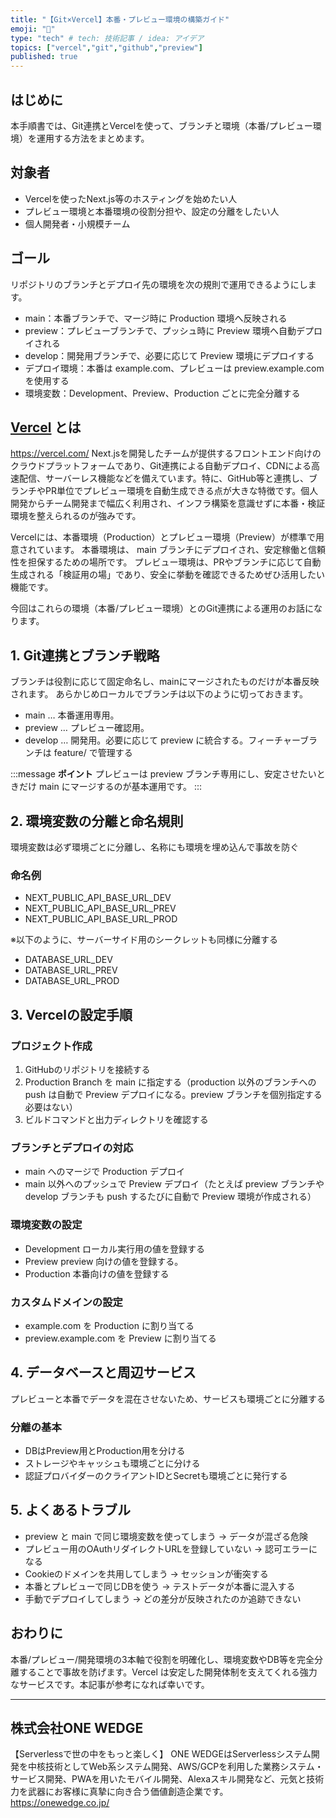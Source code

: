```yaml
---
title: "【Git×Vercel】本番・プレビュー環境の構築ガイド"
emoji: "🌟"
type: "tech" # tech: 技術記事 / idea: アイデア
topics: ["vercel","git","github","preview"]
published: true
---
```


## はじめに

本手順書では、Git連携とVercelを使って、ブランチと環境（本番/プレビュー環境）を運用する方法をまとめます。


## 対象者

- Vercelを使ったNext.js等のホスティングを始めたい人
- プレビュー環境と本番環境の役割分担や、設定の分離をしたい人
- 個人開発者・小規模チーム

## ゴール

リポジトリのブランチとデプロイ先の環境を次の規則で運用できるようにします。

* main：本番ブランチで、マージ時に Production 環境へ反映される
* preview：プレビューブランチで、プッシュ時に Preview 環境へ自動デプロイされる
* develop：開発用ブランチで、必要に応じて Preview 環境にデプロイする
* デプロイ環境：本番は example.com、プレビューは preview\.example.com を使用する
* 環境変数：Development、Preview、Production ごとに完全分離する


## [Vercel](https://vercel.com/) とは

https://vercel.com/
Next.jsを開発したチームが提供するフロントエンド向けのクラウドプラットフォームであり、Git連携による自動デプロイ、CDNによる高速配信、サーバーレス機能などを備えています。特に、GitHub等と連携し、ブランチやPR単位でプレビュー環境を自動生成できる点が大きな特徴です。個人開発からチーム開発まで幅広く利用され、インフラ構築を意識せずに本番・検証環境を整えられるのが強みです。

Vercelには、本番環境（Production）とプレビュー環境（Preview）が標準で用意されています。
本番環境は、 main ブランチにデプロイされ、安定稼働と信頼性を担保するための場所です。
プレビュー環境は、PRやブランチに応じて自動生成される「検証用の場」であり、安全に挙動を確認できるためぜひ活用したい機能です。

今回はこれらの環境（本番/プレビュー環境）とのGit連携による運用のお話になります。


## 1. Git連携とブランチ戦略

ブランチは役割に応じて固定命名し、mainにマージされたものだけが本番反映されます。
あらかじめローカルでブランチは以下のように切っておきます。

* main … 本番運用専用。
* preview … プレビュー確認用。
* develop … 開発用。必要に応じて preview に統合する。フィーチャーブランチは feature/ で管理する

:::message
**ポイント**
プレビューは preview ブランチ専用にし、安定させたいときだけ main にマージするのが基本運用です。
:::

## 2. 環境変数の分離と命名規則

環境変数は必ず環境ごとに分離し、名称にも環境を埋め込んで事故を防ぐ

### 命名例

* NEXT\_PUBLIC\_API\_BASE\_URL\_DEV
* NEXT\_PUBLIC\_API\_BASE\_URL\_PREV
* NEXT\_PUBLIC\_API\_BASE\_URL\_PROD

※以下のように、サーバーサイド用のシークレットも同様に分離する

* DATABASE\_URL\_DEV
* DATABASE\_URL\_PREV
* DATABASE\_URL\_PROD

## 3. Vercelの設定手順

### プロジェクト作成

1. GitHubのリポジトリを接続する
2. Production Branch を main に指定する（production 以外のブランチへの push は自動で Preview デプロイになる。preview ブランチを個別指定する必要はない）
3. ビルドコマンドと出力ディレクトリを確認する

### ブランチとデプロイの対応

* main へのマージで Production デプロイ
* main 以外へのプッシュで Preview デプロイ（たとえば preview ブランチや develop ブランチも push するたびに自動で Preview 環境が作成される）

### 環境変数の設定

* Development ローカル実行用の値を登録する
* Preview preview 向けの値を登録する。
* Production 本番向けの値を登録する

### カスタムドメインの設定

* example.com を Production に割り当てる
* preview\.example.com を Preview に割り当てる

## 4. データベースと周辺サービス

プレビューと本番でデータを混在させないため、サービスも環境ごとに分離する

### 分離の基本

* DBはPreview用とProduction用を分ける
* ストレージやキャッシュも環境ごとに分ける
* 認証プロバイダーのクライアントIDとSecretも環境ごとに発行する

## 5. よくあるトラブル

* preview と main で同じ環境変数を使ってしまう → データが混ざる危険
* プレビュー用のOAuthリダイレクトURLを登録していない → 認可エラーになる
* Cookieのドメインを共用してしまう → セッションが衝突する
* 本番とプレビューで同じDBを使う → テストデータが本番に混入する
* 手動でデプロイしてしまう → どの差分が反映されたのか追跡できない


## おわりに

本番/プレビュー/開発環境の3本軸で役割を明確化し、環境変数やDB等を完全分離することで事故を防げます。Vercel は安定した開発体制を支えてくれる強力なサービスです。本記事が参考になれば幸いです。

---

## 株式会社ONE WEDGE
【Serverlessで世の中をもっと楽しく】
ONE WEDGEはServerlessシステム開発を中核技術としてWeb系システム開発、AWS/GCPを利用した業務システム・サービス開発、PWAを用いたモバイル開発、Alexaスキル開発など、元気と技術力を武器にお客様に真摯に向き合う価値創造企業です。
https://onewedge.co.jp/